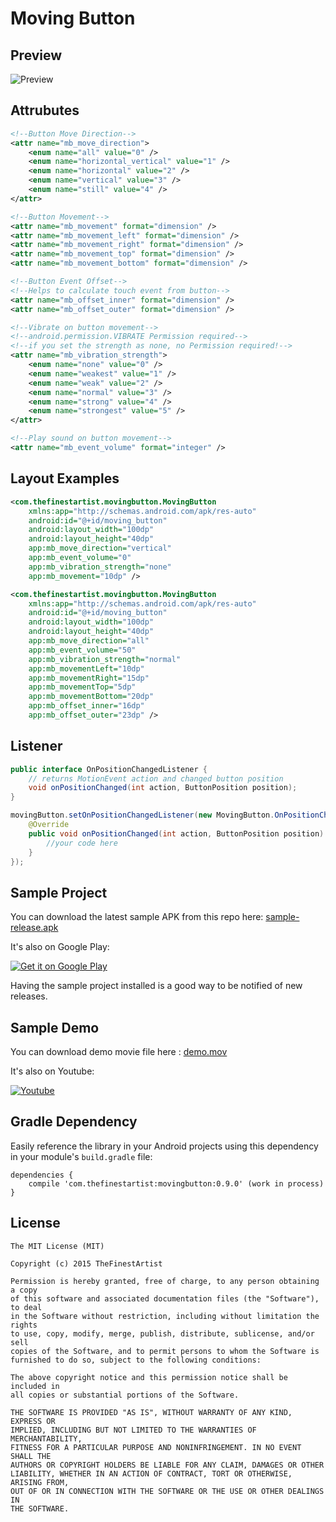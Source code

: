 # Moving Button

## Preview

![Preview](https://github.com/thefinestartist/movingbutton/blob/master/etc/preview.gif)

## Attrubutes

```xml
<!--Button Move Direction-->
<attr name="mb_move_direction">
    <enum name="all" value="0" />
    <enum name="horizontal_vertical" value="1" />
    <enum name="horizontal" value="2" />
    <enum name="vertical" value="3" />
    <enum name="still" value="4" />
</attr>

<!--Button Movement-->
<attr name="mb_movement" format="dimension" />
<attr name="mb_movement_left" format="dimension" />
<attr name="mb_movement_right" format="dimension" />
<attr name="mb_movement_top" format="dimension" />
<attr name="mb_movement_bottom" format="dimension" />

<!--Button Event Offset-->
<!--Helps to calculate touch event from button-->
<attr name="mb_offset_inner" format="dimension" />
<attr name="mb_offset_outer" format="dimension" />

<!--Vibrate on button movement-->
<!--android.permission.VIBRATE Permission required-->
<!--if you set the strength as none, no Permission required!-->
<attr name="mb_vibration_strength">
    <enum name="none" value="0" />
    <enum name="weakest" value="1" />
    <enum name="weak" value="2" />
    <enum name="normal" value="3" />
    <enum name="strong" value="4" />
    <enum name="strongest" value="5" />
</attr>

<!--Play sound on button movement-->
<attr name="mb_event_volume" format="integer" />
```

## Layout Examples

```xml
<com.thefinestartist.movingbutton.MovingButton
    xmlns:app="http://schemas.android.com/apk/res-auto"
    android:id="@+id/moving_button"
    android:layout_width="100dp"
    android:layout_height="40dp"
    app:mb_move_direction="vertical"
    app:mb_event_volume="0"
    app:mb_vibration_strength="none"
    app:mb_movement="10dp" />

<com.thefinestartist.movingbutton.MovingButton
    xmlns:app="http://schemas.android.com/apk/res-auto"
    android:id="@+id/moving_button"
    android:layout_width="100dp"
    android:layout_height="40dp"
    app:mb_move_direction="all"
    app:mb_event_volume="50"
    app:mb_vibration_strength="normal"
    app:mb_movementLeft="10dp"
    app:mb_movementRight="15dp"
    app:mb_movementTop="5dp"
    app:mb_movementBottom="20dp"
    app:mb_offset_inner="16dp"
    app:mb_offset_outer="23dp" />
```

## Listener

```java
public interface OnPositionChangedListener {
    // returns MotionEvent action and changed button position
    void onPositionChanged(int action, ButtonPosition position);
}

movingButton.setOnPositionChangedListener(new MovingButton.OnPositionChangedListener() {
    @Override
    public void onPositionChanged(int action, ButtonPosition position) {
        //your code here
    }
});
```

## Sample Project

You can download the latest sample APK from this repo here: [sample-release.apk](https://github.com/thefinestartist/movingbutton/raw/master/sample/sample-release.apk)

It's also on Google Play:

<a href="https://play.google.com/store/apps/details?id=com.thefinestartist.movingbutton.sample">
  <img alt="Get it on Google Play"
       src="https://developer.android.com/images/brand/en_generic_rgb_wo_60.png" />
</a>

Having the sample project installed is a good way to be notified of new releases.

## Sample Demo

You can download demo movie file here : [demo.mov](https://github.com/thefinestartist/movingbutton/raw/master/etc/demo.mov)

It's also on Youtube:

<a href="http://www.youtube.com/watch?v=myheMkavjzk">
  <img alt="Youtube"
       src="https://github.com/thefinestartist/movingbutton/blob/master/etc/youtube.png" />
</a>

## Gradle Dependency

Easily reference the library in your Android projects using this dependency in your module's `build.gradle` file:

```Gradle
dependencies {
    compile 'com.thefinestartist:movingbutton:0.9.0' (work in process)
}
```

## License

```
The MIT License (MIT)

Copyright (c) 2015 TheFinestArtist

Permission is hereby granted, free of charge, to any person obtaining a copy
of this software and associated documentation files (the "Software"), to deal
in the Software without restriction, including without limitation the rights
to use, copy, modify, merge, publish, distribute, sublicense, and/or sell
copies of the Software, and to permit persons to whom the Software is
furnished to do so, subject to the following conditions:

The above copyright notice and this permission notice shall be included in
all copies or substantial portions of the Software.

THE SOFTWARE IS PROVIDED "AS IS", WITHOUT WARRANTY OF ANY KIND, EXPRESS OR
IMPLIED, INCLUDING BUT NOT LIMITED TO THE WARRANTIES OF MERCHANTABILITY,
FITNESS FOR A PARTICULAR PURPOSE AND NONINFRINGEMENT. IN NO EVENT SHALL THE
AUTHORS OR COPYRIGHT HOLDERS BE LIABLE FOR ANY CLAIM, DAMAGES OR OTHER
LIABILITY, WHETHER IN AN ACTION OF CONTRACT, TORT OR OTHERWISE, ARISING FROM,
OUT OF OR IN CONNECTION WITH THE SOFTWARE OR THE USE OR OTHER DEALINGS IN
THE SOFTWARE.
```